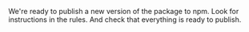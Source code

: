 We're ready to publish a new version of the package to npm. Look for instructions in the rules. And check that everything is ready to publish.
